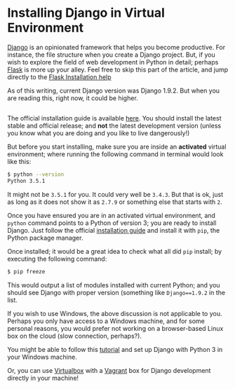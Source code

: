 # Installing Django in Virtual Environment

[Django](https://www.djangoproject.com) is an opinionated framework that helps you become productive. For instance, the file structure when you create a Django project. But, if you wish to explore the field of web development in Python in detail; perhaps [Flask](http://flask.pocoo.org/) is more up your alley. Feel free to skip this part of the article, and jump directly to the [Flask Installation help](#installing-flask-in-virtual-environment)

As of this writing, current Django version was Django 1.9.2\. But when you are reading this, right now, it could be higher.

## 

The official installation guide is available [here](https://docs.djangoproject.com/en/1.9/intro/install/#install-django). You should install the latest stable and official release; and **not** the latest development version (unless you know what you are doing and you like to live dangerously!)

But before you start installing, make sure you are inside an **activated** virtual environment; where running the following command in terminal would look like this:

```sh
$ python --version
Python 3.5.1
```

It might not be `3.5.1` for you. It could very well be `3.4.3`. But that is ok, just as long as it does not show it as `2.7.9` or something else that starts with `2`.

Once you have ensured you are in an activated virtual environment, and `python` command points to a Python of version 3; you are ready to install Django. Just follow the official [installation guide](https://docs.djangoproject.com/en/1.9/topics/install/#installing-official-release) and install it with `pip`, the Python package manager.

Once installed; it would be a great idea to check what all did `pip` install; by executing the following command:

```sh
$ pip freeze
```

This would output a list of modules installed with current Python; and you should see Django with proper version (something like `Django==1.9.2` in the list.

If you wish to use Windows, the above discussion is not applicable to you. Perhaps you only have access to a Windows machine, and for some personal reasons, you would prefer not working on a browser-based Linux box on the cloud (slow connection, perhaps?).

You might be able to follow this [tutorial](https://docs.djangoproject.com/en/1.9/howto/windows/) and set up Django with Python 3 in your Windows machine.

Or, you can use [Virtualbox](https://www.virtualbox.org/) with a [Vagrant](https://www.vagrantup.com/) box for Django development directly in your machine!

